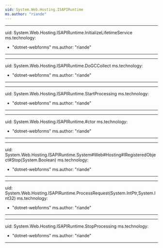 ```yaml
---
uid: System.Web.Hosting.ISAPIRuntime
ms.author: "riande"
---
```


---
uid: System.Web.Hosting.ISAPIRuntime.InitializeLifetimeService
ms.technology: 
  - "dotnet-webforms"
ms.author: "riande"
---

---
uid: System.Web.Hosting.ISAPIRuntime.DoGCCollect
ms.technology: 
  - "dotnet-webforms"
ms.author: "riande"
---

---
uid: System.Web.Hosting.ISAPIRuntime.StartProcessing
ms.technology: 
  - "dotnet-webforms"
ms.author: "riande"
---

---
uid: System.Web.Hosting.ISAPIRuntime.#ctor
ms.technology: 
  - "dotnet-webforms"
ms.author: "riande"
---

---
uid: System.Web.Hosting.ISAPIRuntime.System#Web#Hosting#IRegisteredObject#Stop(System.Boolean)
ms.technology: 
  - "dotnet-webforms"
ms.author: "riande"
---

---
uid: System.Web.Hosting.ISAPIRuntime.ProcessRequest(System.IntPtr,System.Int32)
ms.technology: 
  - "dotnet-webforms"
ms.author: "riande"
---

---
uid: System.Web.Hosting.ISAPIRuntime.StopProcessing
ms.technology: 
  - "dotnet-webforms"
ms.author: "riande"
---
